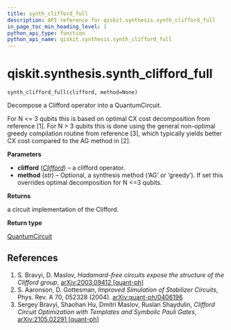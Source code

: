 ```yaml
---
title: synth_clifford_full
description: API reference for qiskit.synthesis.synth_clifford_full
in_page_toc_min_heading_level: 1
python_api_type: function
python_api_name: qiskit.synthesis.synth_clifford_full
---
```


<span id="qiskit-synthesis-synth-clifford-full" />

# qiskit.synthesis.synth\_clifford\_full

<span id="qiskit.synthesis.synth_clifford_full" />

`synth_clifford_full(clifford, method=None)`

Decompose a Clifford operator into a QuantumCircuit.

For N \<= 3 qubits this is based on optimal CX cost decomposition from reference \[1]. For N > 3 qubits this is done using the general non-optimal greedy compilation routine from reference \[3], which typically yields better CX cost compared to the AG method in \[2].

**Parameters**

*   **clifford** ([*Clifford*](qiskit.quantum_info.Clifford "qiskit.quantum_info.Clifford")) – a clifford operator.
*   **method** (*str*) – Optional, a synthesis method (‘AG’ or ‘greedy’). If set this overrides optimal decomposition for N \<=3 qubits.

**Returns**

a circuit implementation of the Clifford.

**Return type**

[QuantumCircuit](qiskit.circuit.QuantumCircuit "qiskit.circuit.QuantumCircuit")

## References

1.  S. Bravyi, D. Maslov, *Hadamard-free circuits expose the structure of the Clifford group*, [arXiv:2003.09412 \[quant-ph\]](https://arxiv.org/abs/2003.09412)
2.  S. Aaronson, D. Gottesman, *Improved Simulation of Stabilizer Circuits*, Phys. Rev. A 70, 052328 (2004). [arXiv:quant-ph/0406196](https://arxiv.org/abs/quant-ph/0406196)
3.  Sergey Bravyi, Shaohan Hu, Dmitri Maslov, Ruslan Shaydulin, *Clifford Circuit Optimization with Templates and Symbolic Pauli Gates*, [arXiv:2105.02291 \[quant-ph\]](https://arxiv.org/abs/2105.02291)

